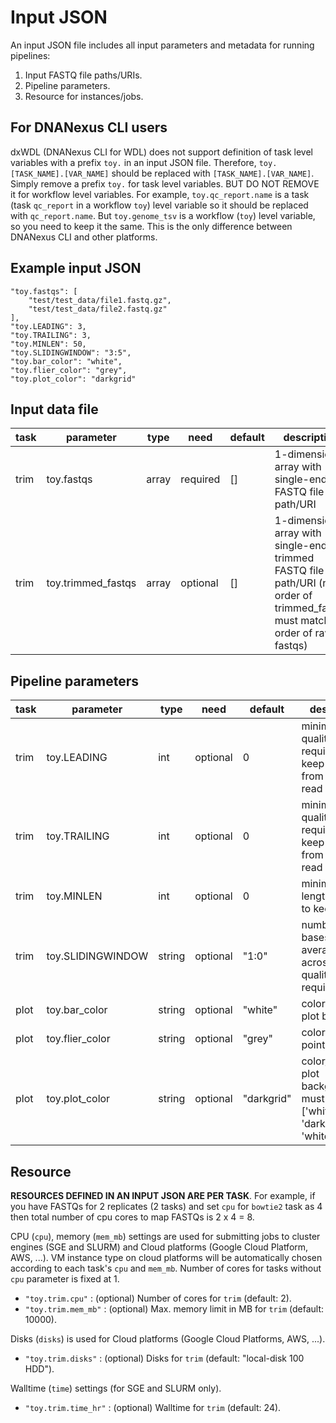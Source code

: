 Input JSON
==========

An input JSON file includes all input parameters and metadata for running pipelines:

1) Input FASTQ file paths/URIs.
2) Pipeline parameters.
3) Resource for instances/jobs.

## For DNANexus CLI users

dxWDL (DNANexus CLI for WDL) does not support definition of task level variables with a prefix `toy.` in an input JSON file. Therefore, `toy.[TASK_NAME].[VAR_NAME]` should be replaced with `[TASK_NAME].[VAR_NAME]`. Simply remove a prefix `toy.` for task level variables. BUT DO NOT REMOVE it for workflow level variables. For example, `toy.qc_report.name` is a task (task `qc_report` in a workflow `toy`) level variable so it should be replaced with `qc_report.name`. But `toy.genome_tsv` is a workflow (`toy`) level variable, so you need to keep it the same. This is the only difference between DNANexus CLI and other platforms.

## Example input JSON

    "toy.fastqs": [
        "test/test_data/file1.fastq.gz",
        "test/test_data/file2.fastq.gz"
    ],
    "toy.LEADING": 3,
    "toy.TRAILING": 3,
    "toy.MINLEN": 50,
    "toy.SLIDINGWINDOW": "3:5",
    "toy.bar_color": "white",
    "toy.flier_color": "grey",
    "toy.plot_color": "darkgrid"

## Input data file

|task|parameter|type|need|default|description|
|-|-|-|-|-|-|
|trim|toy.fastqs|array|required|[]|1-dimensional array with single-end FASTQ file path/URI|
|trim|toy.trimmed_fastqs|array|optional|[]|1-dimensional array with single-end trimmed FASTQ file path/URI (note order of trimmed_fastqs must match order of raw fastqs)|

## Pipeline parameters

|task|parameter|type|need|default|description|
|-|-|-|-|-|-|
|trim|toy.LEADING|int|optional|0|minimum quality required to keep a base from start of read|
|trim|toy.TRAILING|int|optional|0|minimum quality required to keep a base from end of read|
|trim|toy.MINLEN|int|optional|0|minimum length of reads to keep|
|trim|toy.SLIDINGWINDOW|string|optional|"1:0"|number of bases to average across:average quality required|
|plot|toy.bar_color|string|optional|"white"|color of box plot bars|
|plot|toy.flier_color|string|optional|"grey"|color of outlier points|
|plot|toy.plot_color|string|optional|"darkgrid"|color/style of plot background, must be one of ['whitegrid', 'darkgrid', 'white', 'ticks']|


## Resource

**RESOURCES DEFINED IN AN INPUT JSON ARE PER TASK**. For example, if you have FASTQs for 2 replicates (2 tasks) and set `cpu` for `bowtie2` task as 4 then total number of cpu cores to map FASTQs is 2 x 4 = 8.

CPU (`cpu`), memory (`mem_mb`) settings are used for submitting jobs to cluster engines (SGE and SLURM) and Cloud platforms (Google Cloud Platform, AWS, ...). VM instance type on cloud platforms will be automatically chosen according to each task's `cpu` and `mem_mb`. Number of cores for tasks without `cpu` parameter is fixed at 1.

* `"toy.trim.cpu"` : (optional) Number of cores for `trim` (default: 2).
* `"toy.trim.mem_mb"` : (optional) Max. memory limit in MB for `trim` (default: 10000).

Disks (`disks`) is used for Cloud platforms (Google Cloud Platforms, AWS, ...).

* `"toy.trim.disks"` : (optional) Disks for `trim` (default: "local-disk 100 HDD").

Walltime (`time`) settings (for SGE and SLURM only).

* `"toy.trim.time_hr"` : (optional) Walltime for `trim` (default: 24).

